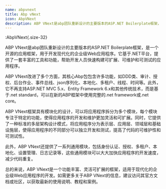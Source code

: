 ```yaml
---
name: abpvnext
title: Abp vNext
icon: AbpVNext
description: ABP VNext是abp团队重新设计的主要版本的ASP.NET Boilerplate框架，是一个开源的应用框架，用于开发现代化的企业级Web应用程序。它基于.NET平台，提供了一套丰富的工具和功能，帮助开发人员快速构建可扩展、可维护和可测试的应用程序。许多开发团队的首选语言之一
---
```


:AbpVNext{.size-32}

ABP VNext是abp团队重新设计的主要版本的ASP.NET Boilerplate框架，是一个开源的应用框架，用于开发现代化的企业级Web应用程序。它基于.NET平台，提供了一套丰富的工具和功能，帮助开发人员快速构建可扩展、可维护和可测试的应用程序。

ABP VNext改进了多个方面，其核心Abp包包含许多功能，如DDD类、审计、授权、后台作业、事件总线、json序列化、本地化、多租户、线程、时间等。此外，它不再支持ASP.NET MVC 5.x、Entity Framework 6.x和其他传统技术，而是基于.net standard，可以在新的ABP框架中使用完整的.net framework或.net core。

ABP VNext框架具有模块化的设计，可以将应用程序拆分为多个模块，每个模块专注于特定的功能，使得应用程序的开发和维护更加灵活和可扩展。同时，它提供了一种标准的多层架构设计模式，将应用程序分为表示层、应用层、领域层和基础设施层，使得应用程序的不同部分可以独立开发和测试，提高了代码的可维护性和可测试性。

此外，ABP VNext还提供了一系列通用模块，包括身份认证、授权、多租户、本地化、设置管理、日志记录等，这些通用模块可以大大加快应用程序的开发速度，减少代码重复。

总的来说，ABP VNext是一个功能丰富、灵活可扩展的框架，适用于现代化的企业级Web应用程序的开发。如需更多关于ABP VNext的信息，建议访问其官方文档或社区，以获取最新的使用说明、教程和案例。